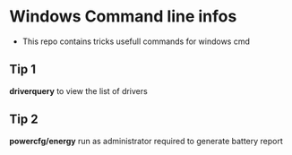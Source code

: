# Windows Command line infos
* This repo contains tricks usefull commands for windows cmd
## Tip 1
   **driverquery**
   to view the list of drivers
## Tip 2
  **powercfg/energy**
   run as administrator required
   to generate battery report
